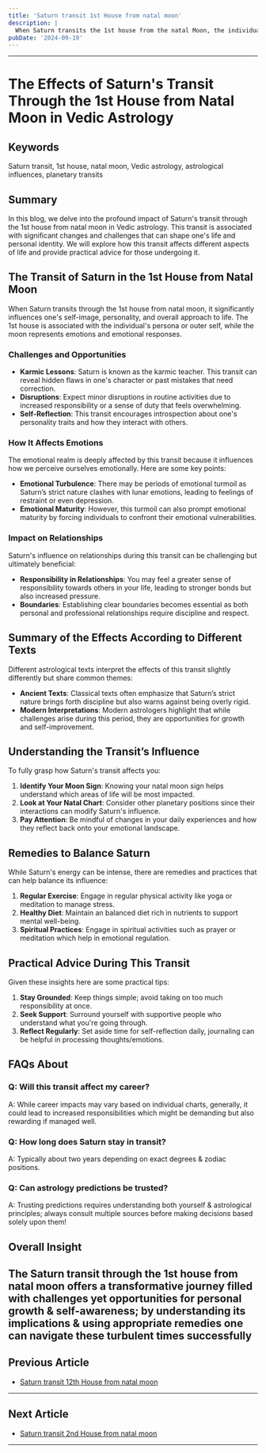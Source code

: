 ```yaml
---
title: 'Saturn transit 1st House from natal moon'
description: |
  When Saturn transits the 1st house from the natal Moon, the individual may face severe challenges, including health issues, financial strain, and isolation. This period can bring about fear, danger from accidents, and significant losses in personal and professional life.
pubDate: '2024-09-19'
---
```


---

# The Effects of Saturn's Transit Through the 1st House from Natal Moon in Vedic Astrology

## Keywords
Saturn transit, 1st house, natal moon, Vedic astrology, astrological influences, planetary transits

## Summary
In this blog, we delve into the profound impact of Saturn's transit through the 1st house from natal moon in Vedic astrology. This transit is associated with significant changes and challenges that can shape one's life and personal identity. We will explore how this transit affects different aspects of life and provide practical advice for those undergoing it.

## The Transit of Saturn in the 1st House from Natal Moon

When Saturn transits through the 1st house from natal moon, it significantly influences one's self-image, personality, and overall approach to life. The 1st house is associated with the individual's persona or outer self, while the moon represents emotions and emotional responses.

### Challenges and Opportunities
- **Karmic Lessons**: Saturn is known as the karmic teacher. This transit can reveal hidden flaws in one's character or past mistakes that need correction.
- **Disruptions**: Expect minor disruptions in routine activities due to increased responsibility or a sense of duty that feels overwhelming.
- **Self-Reflection**: This transit encourages introspection about one's personality traits and how they interact with others.

### How It Affects Emotions
The emotional realm is deeply affected by this transit because it influences how we perceive ourselves emotionally. Here are some key points:

- **Emotional Turbulence**: There may be periods of emotional turmoil as Saturn’s strict nature clashes with lunar emotions, leading to feelings of restraint or even depression.
- **Emotional Maturity**: However, this turmoil can also prompt emotional maturity by forcing individuals to confront their emotional vulnerabilities.

### Impact on Relationships
Saturn's influence on relationships during this transit can be challenging but ultimately beneficial:

- **Responsibility in Relationships**: You may feel a greater sense of responsibility towards others in your life, leading to stronger bonds but also increased pressure.
- **Boundaries**: Establishing clear boundaries becomes essential as both personal and professional relationships require discipline and respect.

## Summary of the Effects According to Different Texts

Different astrological texts interpret the effects of this transit slightly differently but share common themes:

- **Ancient Texts**: Classical texts often emphasize that Saturn’s strict nature brings forth discipline but also warns against being overly rigid.
- **Modern Interpretations**: Modern astrologers highlight that while challenges arise during this period, they are opportunities for growth and self-improvement.

## Understanding the Transit’s Influence

To fully grasp how Saturn's transit affects you:
1. **Identify Your Moon Sign**: Knowing your natal moon sign helps understand which areas of life will be most impacted.
2. **Look at Your Natal Chart**: Consider other planetary positions since their interactions can modify Saturn's influence.
3. **Pay Attention**: Be mindful of changes in your daily experiences and how they reflect back onto your emotional landscape.

## Remedies to Balance Saturn

While Saturn's energy can be intense, there are remedies and practices that can help balance its influence:

1. **Regular Exercise**: Engage in regular physical activity like yoga or meditation to manage stress.
2. **Healthy Diet**: Maintain an balanced diet rich in nutrients to support mental well-being.
3. **Spiritual Practices**: Engage in spiritual activities such as prayer or meditation which help in emotional regulation.

## Practical Advice During This Transit

Given these insights here are some practical tips:

1. **Stay Grounded**: Keep things simple; avoid taking on too much responsibility at once.
2. **Seek Support**: Surround yourself with supportive people who understand what you're going through.
3. **Reflect Regularly**: Set aside time for self-reflection daily, journaling can be helpful in processing thoughts/emotions.

## FAQs About

### Q: Will this transit affect my career? 
A: While career impacts may vary based on individual charts, generally, it could lead to increased responsibilities which might be demanding but also rewarding if managed well.

### Q: How long does Saturn stay in transit?
A: Typically about two years depending on exact degrees & zodiac positions.

### Q: Can astrology predictions be trusted?
A: Trusting predictions requires understanding both yourself & astrological principles; always consult multiple sources before making decisions based solely upon them!

## Overall Insight
The Saturn transit through the 1st house from natal moon offers a transformative journey filled with challenges yet opportunities for personal growth & self-awareness; by understanding its implications & using appropriate remedies one can navigate these turbulent times successfully
---

## Previous Article
- [Saturn transit 12th House from natal moon](200712_Saturn_transit_12th_House_from_natal_moon.md)

---

## Next Article
- [Saturn transit 2nd House from natal moon](200702_Saturn_transit_2nd_House_from_natal_moon.md)

---
